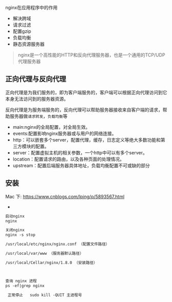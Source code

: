 nginx在应用程序中的作用
- 解决跨域
- 请求过滤
- 配置gzip
- 负载均衡
- 静态资源服务器

> nginx是一个高性能的HTTP和反向代理服务器，也是一个通用的TCP/UDP代理服务器

## 正向代理与反向代理

正向代理是为我们服务的，即为客户端服务的，客户端可以根据正向代理访问到它本身无法访问到的服务器资源。

反向代理是为服务端服务的，反向代理可以帮助服务器接收来自客户端的请求，帮助服务器做`请求转发`，`负载均衡`等


- main:nginx的全局配置，对全局生效。
- events:配置影响nginx服务器或与用户的网络连接。
- http：可以嵌套多个server，配置代理，缓存，日志定义等绝大多数功能和第三方模块的配置。
- server：配置虚拟主机的相关参数，一个http中可以有多个server。
- location：配置请求的路由，以及各种页面的处理情况。
- upstream：配置后端服务器具体地址，负载均衡配置不可或缺的部分

## 安装

Mac 下:
https://www.cnblogs.com/lping/p/5893567.html

*
```html
启动nginx
nginx

关闭nginx
nginx -s stop

/usr/local/etc/nginx/nginx.conf （配置文件路径）

/usr/local/var/www （服务器默认路径）

/usr/local/Cellar/nginx/1.8.0 （安装路径）



查询 nginx 进程
ps -ef|grep nginx

 正常停止   sudo kill -QUIT 主进程号

```

